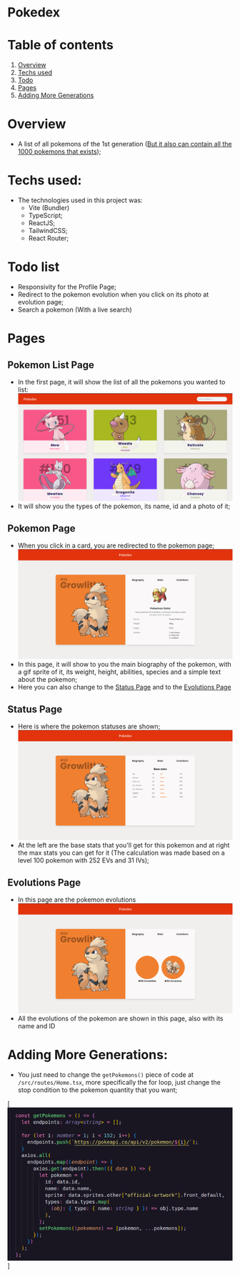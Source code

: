 # Pokedex

# Table of contents
1. [Overview](#overview)
2. [Techs used](#techs-used)
4. [Todo](#todo-list)
3. [Pages](#pages)
5. [Adding More Generations](#adding-more-generations)


# Overview
- A list of all pokemons of the 1st generation ([But it also can contain all the 1000 pokemons that exists](#adding-more-generations));


# Techs used:
- The technologies used in this project was:
    - Vite (Bundler)
    - TypeScript;
    - ReactJS;
    - TailwindCSS;
    - React Router;

# Todo list
- Responsivity for the Profile Page;
- Redirect to the pokemon evolution when you click on its photo at evolution page;
- Search a pokemon (With a live search)

# Pages 
## Pokemon List Page
- In the first page, it will show the list of all the pokemons you wanted to list:
![PokemonList](/public/list.png) 
- It will show you the types of the pokemon, its name, id and a photo of it;

## Pokemon Page
- When you click in a card, you are redirected to the pokemon page;
![PokemonList](/public/biography.png)
- In this page, it will show to you the main biography of the pokemon, with a gif sprite of it, its weight, height, abilities, species and a simple text about the pokemon;
- Here you can also change to the [Status Page](#status-page) and to the [Evolutions Page](#evolutions-page)

## Status Page
- Here is where the pokemon statuses are shown;
![PokemonProfile](/public/stats.png)
- At the left are the base stats that you'll get for this pokemon and at right the max stats you can get for it (The calculation was made based on a level 100 pokemon with 252 EVs and 31 IVs);

## Evolutions Page
- In this page are the pokemon evolutions
![PokemonList](/public/evolutions.png)
- All the evolutions of the pokemon are shown in this page, also with its name and ID

# Adding More Generations:
- You just need to change the `getPokemons()` piece of code at `/src/routes/Home.tsx`, more specifically the for loop, just change the stop condition to the pokemon quantity that you want;

[![getPokemons](/public/getpokemons.png)]

